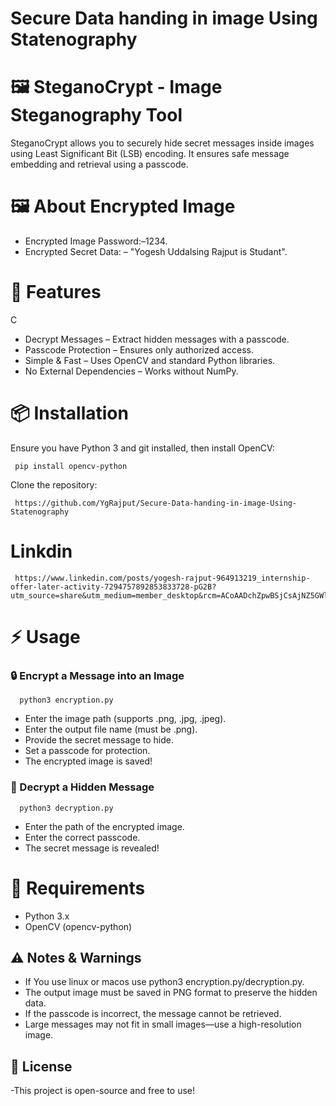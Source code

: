 # Secure Data handing in image Using Statenography
# 🖼️ SteganoCrypt - Image Steganography Tool

SteganoCrypt allows you to securely hide secret messages inside images using Least Significant Bit (LSB) encoding. It ensures safe message embedding and retrieval using a passcode.
# 🖼️ About Encrypted Image
- Encrypted Image Password:–1234.
- Encrypted Secret Data: – "Yogesh Uddalsing Rajput is Studant".
# 🚀 Features

C
- Decrypt Messages – Extract hidden messages with a passcode.
- Passcode Protection – Ensures only authorized access.
- Simple & Fast – Uses OpenCV and standard Python libraries.
- No External Dependencies – Works without NumPy.

# 📦 Installation

Ensure you have Python 3 and git installed, then install OpenCV:

     pip install opencv-python
     
Clone the repository:

     https://github.com/YgRajput/Secure-Data-handing-in-image-Using-Statenography
# Linkdin     
     https://www.linkedin.com/posts/yogesh-rajput-964913219_internship-offer-later-activity-7294757892853833728-pG2B?utm_source=share&utm_medium=member_desktop&rcm=ACoAADchZpwBSjCsAjNZ5GWlIs_WcUxXtWtWKTY
# ⚡ Usage
### 🔒 Encrypt a Message into an Image

      python3 encryption.py

- Enter the image path (supports .png, .jpg, .jpeg).
- Enter the output file name (must be .png).
- Provide the secret message to hide.
- Set a passcode for protection.
- The encrypted image is saved!

### 🔑 Decrypt a Hidden Message

      python3 decryption.py

- Enter the path of the encrypted image.
- Enter the correct passcode.
- The secret message is revealed!

# 🔧 Requirements

- Python 3.x
- OpenCV (opencv-python)

## ⚠️ Notes & Warnings
- If You use linux or macos use python3 encryption.py/decryption.py.
- The output image must be saved in PNG format to preserve the hidden data.
- If the passcode is incorrect, the message cannot be retrieved.
- Large messages may not fit in small images—use a high-resolution image.

## 📜 License

-This project is open-source and free to use!
